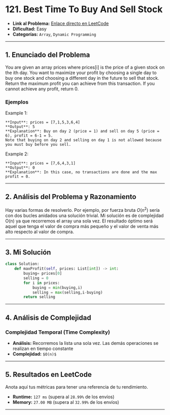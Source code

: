 # 121. Best Time To Buy And Sell Stock

- **Link al Problema:** [Enlace directo en LeetCode](https://leetcode.com/problems/best-time-to-buy-and-sell-stock/description/)
- **Dificultad:** Easy
- **Categorías:** `Array`, `Dynamic Programming`

---

## 1. Enunciado del Problema

You are given an array prices where prices[i] is the price of a given stock on the ith day.
You want to maximize your profit by choosing a single day to buy one stock and choosing a different day in the future to sell that stock.
Return the maximum profit you can achieve from this transaction. If you cannot achieve any profit, return 0.

### Ejemplos

Example 1:

    **Input**: prices = [7,1,5,3,6,4]
    **Output**: 5
    **Explanation**: Buy on day 2 (price = 1) and sell on day 5 (price = 6), profit = 6-1 = 5.
    Note that buying on day 2 and selling on day 1 is not allowed because you must buy before you sell.

Example 2:

    **Input**: prices = [7,6,4,3,1]
    **Output**: 0
    **Explanation**: In this case, no transactions are done and the max profit = 0.

---

## 2. Análisis del Problema y Razonamiento

Hay varias formas de resolverlo. Por ejemplo, por fuerza bruta $O(n^2)$ sería con dos bucles anidados una solución trivial. Mi solución es de complejidad O(n) ya que recorremos el array una sola vez. El resultado óptimo será aquel que tenga el valor de compra más pequeño y el valor de venta más alto respecto al valor de compra.

---

## 3. Mi Solución


```python
class Solution:
    def maxProfit(self, prices: List[int]) -> int:
        buying= prices[0]
        selling = 0
        for i in prices:
            buying = min(buying,i)
            selling = max(selling,i-buying)
        return selling
```

---

## 4. Análisis de Complejidad


### Complejidad Temporal (Time Complexity)
- **Análisis:** Recorremos la lista una sola vez. Las demás operaciones se realizan en tiempo constante
- **Complejidad:** `$O(n)$`

---

## 5. Resultados en LeetCode

Anota aquí tus métricas para tener una referencia de tu rendimiento.

- **Runtime:** `127 ms` (supera al `28.99%` de los envíos)
- **Memory:** `27.00 MB` (supera al `32.99%` de los envíos)


---


